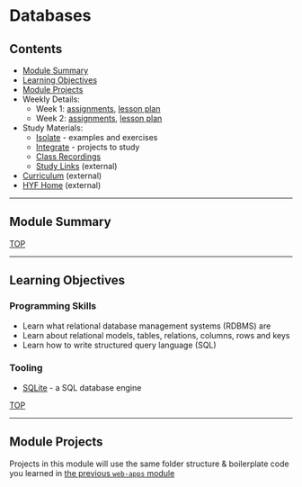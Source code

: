 # Databases

## Contents

- [Module Summary](#module-summary)
- [Learning Objectives](#learning-objectives)
- [Module Projects](#module-projects)
- Weekly Details:
  - Week 1: [assignments](./week-1/README.md), [lesson plan](https://hackyourfuture.be/databases/week-1)
  - Week 2: [assignments](./week-2/README.md), [lesson plan](https://hackyourfuture.be/databases/week-2)
- Study Materials:
  - [Isolate](./isolate/README.md) - examples and exercises
  - [Integrate](./integrate/README.md) - projects to study
  - [Class Recordings](./class-recordings.md)
  - [Study Links](https://study.hackyourfuture.be) (external)
- [Curriculum](https://home.hackyourfuture.be/curriculum) (external)
- [HYF Home](https://home.hackyourfuture.be/) (external)

---

## Module Summary

[TOP](#contents)

---

## Learning Objectives

### Programming Skills
- Learn what relational database management systems (RDBMS) are
- Learn about relational models, tables, relations, columns, rows and keys
- Learn how to write structured query language (SQL)

### Tooling
- [SQLite](https://www.sqlite.org/index.html) - a SQL database engine

[TOP](#contents)

---

## Module Projects

Projects in this module will use the same folder structure & boilerplate code you learned in [the previous `web-apps` module](https://github.com/hackyourfuturebelgium/web-apps)
